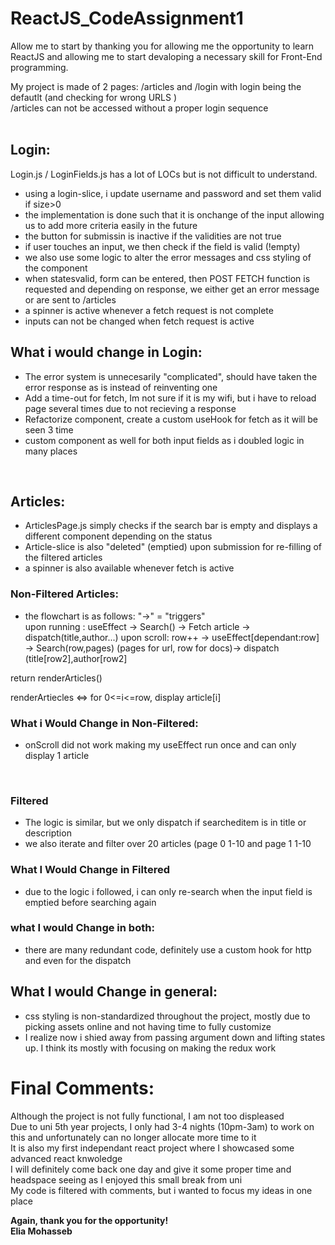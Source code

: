 # ReactJS_CodeAssignment1
	

Allow me to start by thanking you for allowing me the opportunity to learn ReactJS and allowing me to start devaloping  a necessary skill for Front-End programming.
	

My project is made of 2 pages: /articles and /login with login being the defautlt (and checking for wrong URLS )<br>
/articles can not be accessed without a proper login sequence 
<br><br>
	

## Login:
Login.js / LoginFields.js has a lot of LOCs but is not difficult to understand.
- using a login-slice, i update username and password and set them valid if size>0 
- the implementation is done such that it is onchange of the input allowing us to add more criteria easily in the future
- the button for submissin is inactive if the validities are not true
- if user touches an input, we then check if the field is valid (!empty)
- we also use some logic to alter the error messages and css styling of the component
- when statesvalid, form can be entered, then POST FETCH function is requested and depending on response, we either get an error message or are sent to /articles
- a spinner is active whenever a fetch request is not complete
- inputs can not be changed when fetch request is active
	

## What i would change in Login:
- The error system is unnecesarily "complicated", should have taken the error response as is instead of reinventing one
- Add a time-out for fetch, Im not sure if it is my wifi, but i have to reload page several times due to not recieving a response
- Refactorize component, create a custom useHook for fetch as it will be seen 3 time
- custom component as well for both input fields as i doubled logic in many places
<br>
	

## Articles:
- ArticlesPage.js simply checks if the search bar is empty and displays a different component depending on the status
- Article-slice is also "deleted" (emptied) upon submission for re-filling of the filtered articles
- a spinner is also available whenever fetch is active


### Non-Filtered Articles:
- the flowchart is as follows: "->" = "triggers" <br>
upon running :  useEffect -> Search() -> Fetch article -> dispatch(title,author...)
upon scroll:  row++ -> useEffect[dependant:row] -> Search(row,pages) (pages for url, row for docs)-> dispatch (title[row2],author[row2]	

return renderArticles()
	

renderArtiecles <=> for 0<=i<=row, display article[i]
	

### What i Would Change in Non-Filtered:
- onScroll did not work making my useEffect run once and can only display 1 article
	

<br>
	

### Filtered
- The logic is similar, but we only dispatch if searcheditem is in title or description
- we also iterate and filter over 20 articles (page 0 1-10 and page 1 1-10
	

### What I Would Change in Filtered
- due to the logic i followed, i can only re-search when the input field is emptied before searching again
	

### what I would Change in both:
-  there are many redundant code, definitely use a custom hook for http and even for the dispatch


## What I would Change in general:
- css styling is non-standardized throughout the project, mostly due to picking assets online and not having time to fully customize
- I realize now i shied away from passing argument down and lifting states up. I think its mostly with focusing on making the redux work
	

# Final Comments:
Although the project is not fully functional, I am not too displeased <br>
Due to uni 5th year projects, I only had 3-4 nights (10pm-3am) to work on this and unfortunately can no longer allocate more time to it<br>
It is also my first independant react project where I showcased some advanced react knwoledge <br>
I will definitely come back one day and give it some proper time and headspace seeing as I enjoyed this small break from uni <br>
My code is filtered with comments, but i wanted to focus my ideas in one place
	

**Again, thank you for the opportunity! <br>
Elia Mohasseb**

